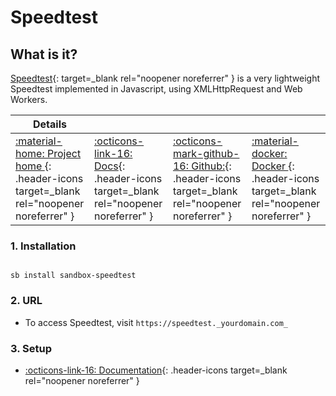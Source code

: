 # Speedtest

## What is it?

[Speedtest](https://github.com/satzisa/speedtest){: target=_blank rel="noopener noreferrer" }  is a very lightweight Speedtest implemented in Javascript, using XMLHttpRequest and Web Workers.

| Details     |             |             |             |
|-------------|-------------|-------------|-------------|
| [:material-home: Project home ](https://github.com/satzisa/speedtest){: .header-icons target=_blank rel="noopener noreferrer" } | [:octicons-link-16: Docs](https://github.com/satzisa/speedtest){: .header-icons target=_blank rel="noopener noreferrer" } | [:octicons-mark-github-16: Github:](https://github.com/satzisa/speedtest){: .header-icons target=_blank rel="noopener noreferrer" } | [:material-docker: Docker ](https://hub.docker.com/r/satzisa/html5-speedtest){: .header-icons target=_blank rel="noopener noreferrer" }|

### 1. Installation

``` shell

sb install sandbox-speedtest

```

### 2. URL

- To access Speedtest, visit `https://speedtest._yourdomain.com_`

### 3. Setup

- [:octicons-link-16: Documentation](https://github.com/satzisa/speedtest){: .header-icons target=_blank rel="noopener noreferrer" }
